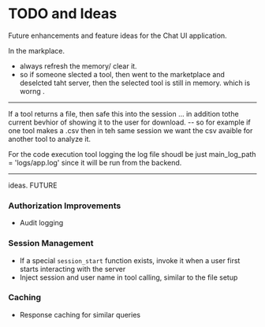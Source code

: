 # TODO and Ideas

Future enhancements and feature ideas for the Chat UI application.

In the markplace. 
* always refresh the memory/ clear it. 
* so if someone slected a tool, then went to the marketplace and deselcted taht server, then the selected tool is still in memory. which is worng .

---------
If a tool returns a file, then safe this into the session ... in addition tothe current bevhior of showing it to the user for download. 
-- so for example if one tool makes a .csv then in teh same session we want the csv avaible for another tool to analyze it. 


For the code execution tool logging the log file shoudl be just main_log_path = 'logs/app.log' since it will be run from the backend. 

-------------

ideas.  FUTURE


### Authorization Improvements

- Audit logging



### Session Management
- If a special `session_start` function exists, invoke it when a user first starts interacting with the server
- Inject session and user name in tool calling, similar to the file setup


### Caching
- Response caching for similar queries